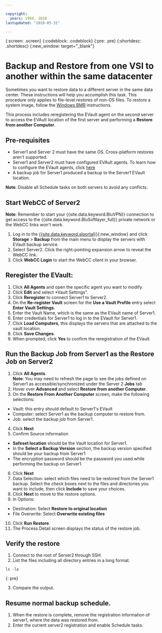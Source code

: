 ```yaml
---

copyright:
  years: 1994, 2018
lastupdated: "2018-05-31"

---
```

{:screen: .screen}
{:codeblock: .codeblock}
{:pre: .pre}
{:shortdesc: .shortdesc}
{:new_window: target="_blank"}

# Backup and Restore from one VSI to another within the same datacenter

Sometimes you want to restore data to a different server in the same data center. These instructions will help you accomplish this task. This procedure only applies to file-level restores of non-OS files. To restore a system image, follow the [Windows BMR](restoring-evault-bmr-system-volume-image.html) instructions.

This process includes reregistering the EVault agent on the second server to access the EVAult location of the first server and performing a **Restore from another Computer**.


## Pre-requisites

- Server1 and Server 2 must have the same OS. Cross-platform restores aren't supported.
- Server1 and Server2 must have configured EVAult agents. To learn how to configure the EVault agents, click [here](index.html#configuring-evault-agent-in-webcc)
- A backup job for Server1 produced a backup to the Server1 EVault location.

**Note**: Disable all Schedule tasks on both servers to avoid any conflicts. 

## Start WebCC of Server2

**Note**: Remember to start your {{site.data.keyword.BluVPN}} connection to get access to the {{site.data.keyword.BluSoftlayer_full}} private network or the WebCC links won't work.

1. Log in to the [{{site.data.keyword.slportal}}](https://control.softlayer.com/){:new_window} and click **Storage** > **Backup** from the main menu to display the servers with EVault backup service. 
2. Select Server2. Click the right-pointing expansion arrow to reveal the WebCC link.
3. Click **WebCC Login** to start the WebCC client in your browser.

## Reregister the EVault:
1. Click **All Agents** and open the specific agent you want to modify.
2. Click **Edit** and select *Vault Settings".
3. Click **Reregister** to connect Server1 to Server2.
4. On the **Re-register Vault** screen for the **Use a Vault Profile** entry select **Enter Vault Settings**.
5. Enter the Vault Name, which is the same as the EVault name of Server1.
6. Enter credentials for Server1 to log in to the EVault for Server1.
7. Click **Load Computers**, this displays the servers that are attached to the vault location.
8. Click **Save Changes**.
9. When prompted, click **Yes** to confirm the reregistration of the EVault.

## Run the Backup Job from Server1 as the Restore Job on Server2

1. Click **All Agents**. <br/> **Note**: You may need to refresh the page to see the jobs defined on Server1 as accessible/synchronized under the Server 2 **Jobs** tab
2. Hover over **Advanced** and select **Restore from another Computer**.
3. On the **Restore From Another Computer** screen, make the following selections:
  - Vault: this entry should default to Server1's EVault
  - Computer: select Server1 as the backup computer to restore from. 
  - Job: select the backup job from Server1.
4. Click **Next**
5. Confirm Source information
  - **Safeset location** should be the Vault location for Server1.
  - In the **Select a Backup Version** section, the backup version specified should be your backup from Server1
  - The encryption password should be the password you used while performing the backup on Server1.
6. Click **Next**
7. Data Selection: select which files need to be restored from the Server1 backup. Select the check boxes next to the files and directories you want to include, then click **Include** to save your choices.
8. Click **Next** to move to the restore options.
9. In Options:
  - Destination: Select **Restore to original location**
  - File Overwrite: Select **Overwrite existing files**
10. Click **Run Restore**.
11. The Process Detail screen displays the status of the restore job.


## Verify the restore

1. Connect to the root of Server2 through SSH.
2. List the files including all directory entries in a long format.
  ```
  ls -la
  ```
  {: pre}
  
3. Compare the output.
  
## Resume normal backup schedule.

1. When the restore is complete, remove the registration information of server1, where the data was restored from. 
2. Enter the current server2 registration and enable Schedule tasks.
 

  

 
 
  
  
